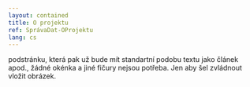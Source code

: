 ```yaml
---
layout: contained
title: O projektu
ref: SprávaDat-OProjektu
lang: cs
---
```


podstránku, která pak už bude mít standartní podobu textu jako článek apod., žádné okénka a jiné fičury nejsou potřeba. Jen aby šel zvládnout vložit obrázek.

 